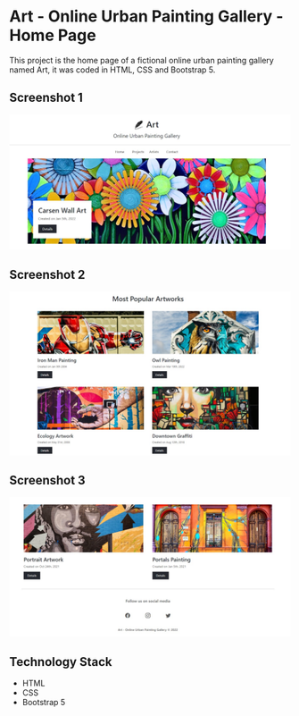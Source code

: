 # Art - Online Urban Painting Gallery - Home Page

This project is the home page of a fictional online urban painting gallery named Art, it was coded in HTML, CSS and Bootstrap 5.

## Screenshot 1

![Screenshot](Screenshot_1.jpg)

## Screenshot 2

![Screenshot](Screenshot_2.jpg)

## Screenshot 3

![Screenshot](Screenshot_3.jpg)

## Technology Stack

+ HTML
+ CSS
+ Bootstrap 5
